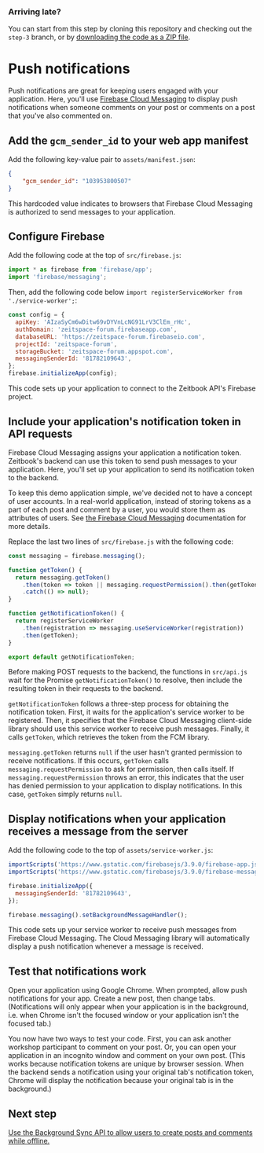 ### Arriving late?

You can start from this step by cloning this repository and checking out the `step-3` branch, or by [downloading the code as a ZIP file](https://github.com/zeitspace/zeitbook-frontend/archive/step-3.zip).

# Push notifications

Push notifications are great for keeping users engaged with your application. Here, you'll use [Firebase Cloud Messaging](https://firebase.google.com/docs/cloud-messaging/) to display push notifications when someone comments on your post or comments on a post that you've also commented on.

## Add the `gcm_sender_id` to your web app manifest

Add the following key-value pair to `assets/manifest.json`:

```json
{
    "gcm_sender_id": "103953800507"
}
```

This hardcoded value indicates to browsers that Firebase Cloud Messaging is authorized to send messages to your application.

## Configure Firebase

Add the following code at the top of `src/firebase.js`:

```javascript
import * as firebase from 'firebase/app';
import 'firebase/messaging';
```

Then, add the following code below `import registerServiceWorker from './service-worker';`:

```javascript
const config = {
  apiKey: 'AIzaSyCm6wDitw69vDYVnLcNG91LrV3ClEm_rHc',
  authDomain: 'zeitspace-forum.firebaseapp.com',
  databaseURL: 'https://zeitspace-forum.firebaseio.com',
  projectId: 'zeitspace-forum',
  storageBucket: 'zeitspace-forum.appspot.com',
  messagingSenderId: '81782109643',
};
firebase.initializeApp(config);
```

This code sets up your application to connect to the Zeitbook API's Firebase project.

## Include your application's notification token in API requests

Firebase Cloud Messaging assigns your application a notification token. Zeitbook's backend can use this token to send push messages to your application. Here, you'll set up your application to send its notification token to the backend.

To keep this demo application simple, we've decided not to have a concept of user accounts. In a real-world application, instead of storing tokens as a part of each post and comment by a user, you would store them as attributes of users. See [the Firebase Cloud Messaging](https://firebase.google.com/docs/cloud-messaging/js/first-message) documentation for more details.

Replace the last two lines of `src/firebase.js` with the following code:

```javascript
const messaging = firebase.messaging();

function getToken() {
  return messaging.getToken()
    .then(token => token || messaging.requestPermission().then(getToken))
    .catch(() => null);
}

function getNotificationToken() {
  return registerServiceWorker
    .then(registration => messaging.useServiceWorker(registration))
    .then(getToken);
}

export default getNotificationToken;
```

Before making POST requests to the backend, the functions in `src/api.js` wait for the Promise `getNotificationToken()` to resolve, then include the resulting token in their requests to the backend.

`getNotificationToken` follows a three-step process for obtaining the notification token. First, it waits for the application's service worker to be registered. Then, it specifies that the Firebase Cloud Messaging client-side library should use this service worker to receive push messages. Finally, it calls `getToken`, which retrieves the token from the FCM library.

`messaging.getToken` returns `null` if the user hasn't granted permission to receive notifications. If this occurs, `getToken` calls `messaging.requestPermission` to ask for permission, then calls itself. If `messaging.requestPermission` throws an error, this indicates that the user has denied permission to your application to display notifications. In this case, `getToken` simply returns `null`.

## Display notifications when your application receives a message from the server

Add the following code to the top of `assets/service-worker.js`:

```javascript
importScripts('https://www.gstatic.com/firebasejs/3.9.0/firebase-app.js');
importScripts('https://www.gstatic.com/firebasejs/3.9.0/firebase-messaging.js');

firebase.initializeApp({
  messagingSenderId: '81782109643',
});

firebase.messaging().setBackgroundMessageHandler();
```

This code sets up your service worker to receive push messages from Firebase Cloud Messaging. The Cloud Messaging library will automatically display a push notification whenever a message is received.

## Test that notifications work

Open your application using Google Chrome. When prompted, allow push notifications for your app. Create a new post, then change tabs. (Notifications will only appear when your application is in the background, i.e. when Chrome isn't the focused window or your application isn't the focused tab.)

You now have two ways to test your code. First, you can ask another workshop participant to comment on your post. Or, you can open your application in an incognito window and comment on your own post. (This works because notification tokens are unique by browser session. When the backend sends a notification using your original tab's notification token, Chrome will display the notification because your original tab is in the background.)

## Next step

[Use the Background Sync API to allow users to create posts and comments while offline.](./04-background-sync.md)
